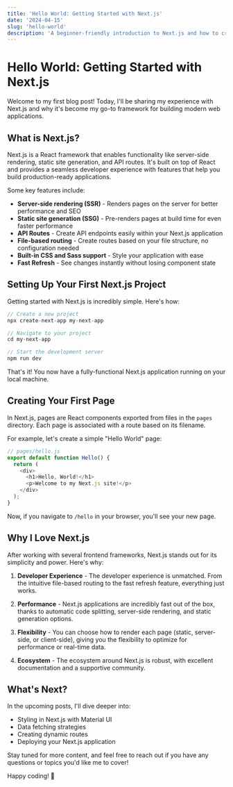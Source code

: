 ```yaml
---
title: 'Hello World: Getting Started with Next.js'
date: '2024-04-15'
slug: 'hello-world'
description: 'A beginner-friendly introduction to Next.js and how to create your first application.'
---
```


# Hello World: Getting Started with Next.js

Welcome to my first blog post! Today, I'll be sharing my experience with Next.js and why it's become my go-to framework for building modern web applications.

## What is Next.js?

Next.js is a React framework that enables functionality like server-side rendering, static site generation, and API routes. It's built on top of React and provides a seamless developer experience with features that help you build production-ready applications.

Some key features include:

- **Server-side rendering (SSR)** - Renders pages on the server for better performance and SEO
- **Static site generation (SSG)** - Pre-renders pages at build time for even faster performance
- **API Routes** - Create API endpoints easily within your Next.js application
- **File-based routing** - Create routes based on your file structure, no configuration needed
- **Built-in CSS and Sass support** - Style your application with ease
- **Fast Refresh** - See changes instantly without losing component state

## Setting Up Your First Next.js Project

Getting started with Next.js is incredibly simple. Here's how:

```javascript
// Create a new project
npx create-next-app my-next-app

// Navigate to your project
cd my-next-app

// Start the development server
npm run dev
```

That's it! You now have a fully-functional Next.js application running on your local machine.

## Creating Your First Page

In Next.js, pages are React components exported from files in the `pages` directory. Each page is associated with a route based on its filename.

For example, let's create a simple "Hello World" page:

```javascript
// pages/hello.js
export default function Hello() {
  return (
    <div>
      <h1>Hello, World!</h1>
      <p>Welcome to my Next.js site!</p>
    </div>
  );
}
```

Now, if you navigate to `/hello` in your browser, you'll see your new page.

## Why I Love Next.js

After working with several frontend frameworks, Next.js stands out for its simplicity and power. Here's why:

1. **Developer Experience** - The developer experience is unmatched. From the intuitive file-based routing to the fast refresh feature, everything just works.

2. **Performance** - Next.js applications are incredibly fast out of the box, thanks to automatic code splitting, server-side rendering, and static generation options.

3. **Flexibility** - You can choose how to render each page (static, server-side, or client-side), giving you the flexibility to optimize for performance or real-time data.

4. **Ecosystem** - The ecosystem around Next.js is robust, with excellent documentation and a supportive community.

## What's Next?

In the upcoming posts, I'll dive deeper into:

- Styling in Next.js with Material UI
- Data fetching strategies
- Creating dynamic routes
- Deploying your Next.js application

Stay tuned for more content, and feel free to reach out if you have any questions or topics you'd like me to cover!

Happy coding! 🚀